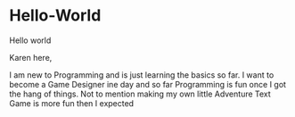 # Hello-World

Hello world

Karen here, 

I am new to Programming and is just learning the basics so far. 
I want to become a Game Designer ine day and so far Programming is fun once I got the hang of things. Not to mention making my own little Adventure Text Game is more fun then I expected
